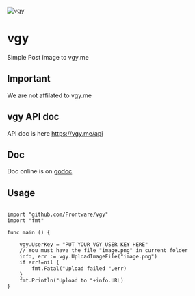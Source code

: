 ![vgy](https://vgy.me/static/img/public/logo/navbar.png)
# vgy

Simple Post image to vgy.me

## Important

We are not affilated to vgy.me

## vgy API doc

API doc is here https://vgy.me/api

## Doc

Doc online is on [godoc](https://godoc.org/github.com/Frontware/vgy)

## Usage

```golang

import "github.com/Frontware/vgy"
import "fmt"

func main () {

    vgy.UserKey = "PUT YOUR VGY USER KEY HERE"
    // You must have the file "image.png" in current folder
    info, err := vgy.UploadImageFile("image.png")
    if err!=nil {
        fmt.Fatal("Upload failed ",err)
    }
    fmt.Println("Upload to "+info.URL)
}

```